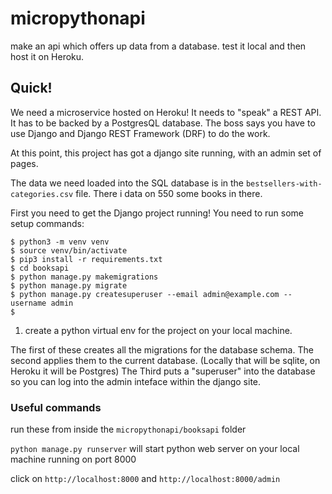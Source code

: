 # micropythonapi
make an api which offers up data from a database. test it local and then host it on Heroku.

## Quick!

We need a microservice hosted on Heroku! It needs to "speak" a REST API. It has to be backed by a PostgresQL database. 
The boss says you have to use Django and Django REST Framework (DRF) to do the work.

At this point, this project has got a django site running, with an admin set of pages.

The data we need loaded into the SQL database is in the `bestsellers-with-categories.csv` file. There i data on 550 some books in there.

First you need to get the Django project running! You need to run some setup commands:

```
$ python3 -m venv venv
$ source venv/bin/activate
$ pip3 install -r requirements.txt
$ cd booksapi
$ python manage.py makemigrations
$ python manage.py migrate
$ python manage.py createsuperuser --email admin@example.com --username admin
$
```

1) create a python virtual env for the project on your local machine.

The first of these creates all the migrations for the database schema. The second applies them to the current database. (Locally that will be sqlite, on Heroku it will be Postgres) The Third puts a "superuser" into the database so you can log into the admin inteface within the django site.

### Useful commands

run these from inside the `micropythonapi/booksapi` folder

`python manage.py runserver` will start python web server on your local machine running on port 8000

click on `http://localhost:8000` and `http://localhost:8000/admin` 